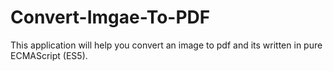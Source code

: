 # Convert-Imgae-To-PDF
This application will help you convert an image to pdf and its written in pure ECMAScript (ES5).
